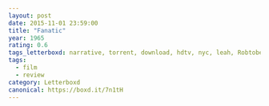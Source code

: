 ```yaml
---
layout: post 
date: 2015-11-01 23:59:00
title: "Fanatic"
year: 1965
rating: 0.6
tags_letterboxd: narrative, torrent, download, hdtv, nyc, leah, Robtober
tags:
  - film
  - review
category: Letterboxd
canonical: https://boxd.it/7n1tH
---
```


